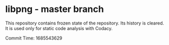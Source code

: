 # libpng - master branch

This repository contains frozen state of the repository.
Its history is cleared. It is used only for static code
analysis with Codacy.

Commit Time: 1685543629
